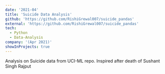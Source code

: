 ```yaml
---
date: '2021-04'
title: 'Suicide Data Analysis'
github: 'https://github.com/RishiGrewal007/suicide_pandas'
external: 'https://github.com/RishiGrewal007/suicide_pandas'
tech:
  - Python
  - Data-Analysis
company: '(Apr 2021)'
showInProjects: true
---
```

Analysis on Suicide data from UCI-ML repo. Inspired after death of Sushant Singh Rajput

